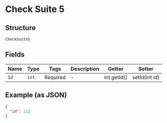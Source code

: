 
# Check Suite 5

## Structure

`CheckSuite5`

## Fields

| Name | Type | Tags | Description | Getter | Setter |
|  --- | --- | --- | --- | --- | --- |
| `Id` | `int` | Required | - | int getId() | setId(int id) |

## Example (as JSON)

```json
{
  "id": 112
}
```

